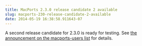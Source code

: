 ```yaml
---
title: MacPorts 2.3.0 release candidate 2 available
slug: macports-230-release-candidate-2-available
date: 2014-05-19 16:38:58.911643-07
---
```


A second release candidate for 2.3.0 is ready for testing. See [the announcement on the macports-users list](https://lists.macosforge.org/pipermail/macports-users/2014-May/035427.html) for details.
